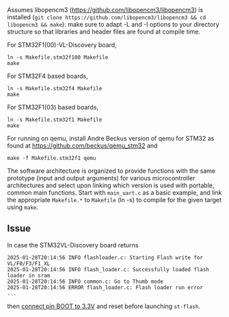 Assumes libopencm3 (https://github.com/libopencm3/libopencm3) is installed (``git clone https://github.com/libopencm3/libopencm3 && cd libopencm3 && make``): make sure to adapt
-L and -I options to your directory structure so that libraries and header files are found at compile time.

For STM32F1(00)-VL-Discovery board, 
```shell
ln -s Makefile.stm32f100 Makefile
make
```

For STM32F4 based boards,
```shell
ln -s Makefile.stm32f4 Makefile
make
```

For STM32F1(03) based boards,
```shell
ln -s Makefile.stm32f1 Makefile
make
```

For running on qemu, install Andre Beckus version of qemu for STM32 as found at
https://github.com/beckus/qemu_stm32 and
```shell
make -f Makefile.stm32f1 qemu
```

The software architecture is organized to provide functions with the same prototype (input
and output arguments) for various microcontroller architectures and select upon linking
which version is used with portable, common main functions. Start with ``main_uart.c`` as
a basic example, and link the appropriate ``Makefile.*`` to ``Makefile`` (ln -s) to compile
for the given target using ``make``.

## Issue

In case the STM32VL-Discovery board returns
```
2025-01-28T20:14:56 INFO flashloader.c: Starting Flash write for VL/F0/F3/F1_XL
2025-01-28T20:14:56 INFO flash_loader.c: Successfully loaded flash loader in sram
2025-01-28T20:14:56 INFO common.c: Go to Thumb mode
2025-01-28T20:14:56 ERROR flash_loader.c: Flash loader run error
...
```
then <a href="https://community.st.com/t5/stm32-mcus-products/how-to-unbrick/td-p/552609">connect
pin BOOT to 3.3V</a> and reset before launching ``st-flash``.
